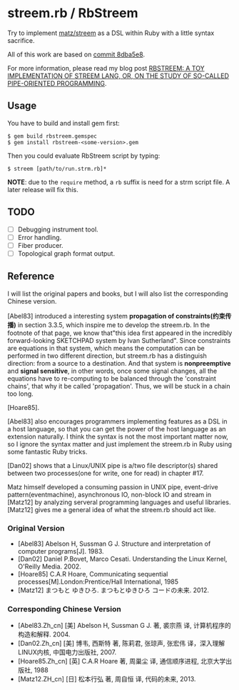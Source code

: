 # streem.rb / RbStreem

Try to implement [matz/streem](https://github.com/matz/streem) as a DSL within Ruby with a little syntax sacrifice.

All of this work are based on [commit 8dba5e8](https://github.com/matz/streem/commit/8dba5e83e4a4e319e1ae4754a1aef455e12b411c).

For more information, please read my blog post [RBSTREEM: A TOY IMPLEMENTATION OF STREEM LANG, OR, ON THE STUDY OF SO-CALLED PIPE-ORIENTED PROGRAMMING](http://deathking.github.io/2016/06/13/rbstreem-a-toy-implementation-of-streem-lang-or-on-the-study-of-so-called-pipe-oriented-programming/).

## Usage

You have to build and install gem first:

```
$ gem build rbstreem.gemspec
$ gem install rbstreem-<some-version>.gem
```

Then you could evaluate RbStreem script by typing:

```
$ streem [path/to/run.strm.rb]* 
```

**NOTE**: due to the `require` method, a `rb` suffix is need for a strm script file. A later release will fix this.

## TODO

- [ ] Debugging instrument tool.
- [ ] Error handling.
- [ ] Fiber producer.
- [ ] Topological graph format output.

## Reference

I will list the original papers and books, but I will also list the corresponding Chinese version.

[Abel83] introduced a interesting system **propagation of constraints(约束传播)** in section 3.3.5, which inspire me to develop the streem.rb. In the footnote of that page, we know that"this idea first appeared in the incredibly forward-looking SKETCHPAD system by Ivan Sutherland". Since constraints are equations in that system, which means the computation can be performed in two different direction, but streem.rb has a distinguish direction: from a source to a destination. And that system is **nonpreemptive** and **signal sensitive**, in other words, once some signal changes, all the equations have to re-computing to be balanced through the 'constraint chains', that why it be called 'propagation'. Thus, we will be stuck in a chain too long.

[Hoare85].

[Abel83] also encourages programmers implementing features as a DSL in a host language, so that you can get the power of the host language as an extension naturally. I think the syntax is not the most important matter now, so I ignore the syntax matter and just implement the streem.rb in Ruby using some fantastic Ruby tricks.

[Dan02] shows that a Linux/UNIX pipe is a/two file descriptor(s) shared between two processes(one for write, one for read) in chapter #17.

Matz himself developed a consuming passion in UNIX pipe, event-drive pattern(eventmachine), asynchronous IO, non-block IO and stream in [Matz12] by analyzing serveral programming languages and useful libraries. [Matz12] gives me a general idea of what the streem.rb should act like.

### Original Version

+ [Abel83] Abelson H, Sussman G J. Structure and interpretation of computer programs[J]. 1983.
+ [Dan02] Daniel P.Bovet, Marco Cesati. Understanding the Linux Kernel, O'Reilly Media. 2002.
+ [Hoare85] C.A.R Hoare, Communicating sequential processes[M].London:Prentice/Hall International, 1985
+ [Matz12] まつもと ゆきひろ. まつもとゆきひろ コードの未来. 2012. 

### Corresponding Chinese Version

+ [Abel83.Zh_cn] [美] Abelson H, Sussman G J. 著, 裘宗燕 译, 计算机程序的构造和解释. 2004.
+ [Dan02.Zh_cn] [美] 博韦, 西斯特 著, 陈莉君, 张琼声, 张宏伟 译，深入理解LINUX内核, 中国电力出版社, 2007.
+ [Hoare85.Zh_cn] [英] C.A.R Hoare 著, 周巢尘 译, 通信顺序进程, 北京大学出版社, 1988
+ [Matz12.ZH_cn] [日] 松本行弘 著, 周自恒 译, 代码的未来, 2013.